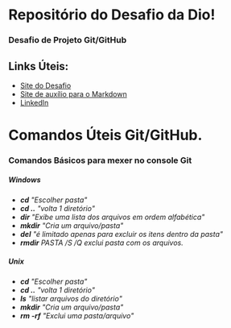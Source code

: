 # Repositório do Desafio da Dio!
### Desafio de Projeto Git/GitHub

## Links Úteis:
- [Site do Desafio](https://web.dio.me/home)
- [Site de auxílio para o Markdown](https://docs.pipz.com/central-de-ajuda/learning-center/guia-basico-de-markdown#open) 
- [LinkedIn](https://www.linkedin.com/in/caio-josef-8b776613b/)

# Comandos Úteis Git/GitHub.


### Comandos Básicos para mexer no console Git

##### Windows
- _**cd** "Escolher pasta"_
- _**cd ..** "volta 1 diretório"_
- _**dir** "Exibe uma lista dos arquivos em ordem alfabética"_
- _**mkdir** "Cria um arquivo/pasta"_
- _**del** "é limitado apenas para excluir os itens dentro da pasta"_
- _**rmdir** PASTA /S /Q exclui pasta com os arquivos._

##### Unix
- _**cd** "Escolher pasta"_
- _**cd ..** "volta 1 diretório"_
- _**ls** "listar arquivos do diretório"_
- _**mkdir** "Cria um arquivo/pasta"_
- _**rm -rf** "Exclui uma pasta/arquivo"_
